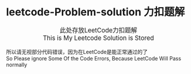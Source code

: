 # leetcode-Problem-solution 力扣题解
<big><center>此处存放LeetCode力扣题解<br/>This is My Leetcode Solution is Stored <br/></center>
</big><br/>所以请无视部分代码错误，因为在LeetCode是能正常通过的了<br/>So Please ignore Some Of the Code Errors, Because LeetCode Will Pass normally
